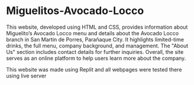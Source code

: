 # Miguelitos-Avocado-Locco
This website, developed using HTML and CSS, provides information about Miguelito’s Avocado Locco menu and details about the Avocado Locco branch in San Martin de Porres, Parañaque City. It highlights limited-time drinks, the full menu, company background, and management. The "About Us" section includes contact details for further inquiries. Overall, the site serves as an online platform to help users learn more about the company.

This website was made using Replit and all webpages were tested there using live server
